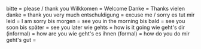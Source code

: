 bitte = please / thank you
Wilkkomen = Welcome
Danke = Thanks
vielen danke = thank you very much
entschuldigung = excuse me / sorry
es tut mir leid = I am sorry
bis morgen = see you in the morning
bis bald = see you soon
bis später  = see you later
wie gehts = how is it going
wie geht's dir (informal) = how are you
wie geht's es ihnen (formal) = how do you do
mir geht's gut = 
